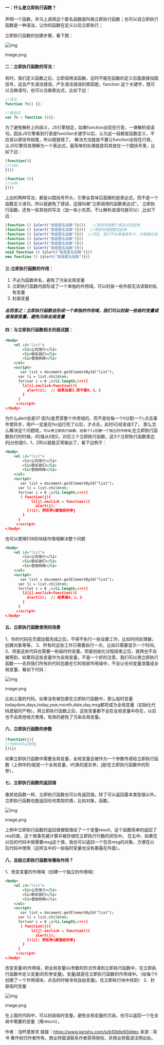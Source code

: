 #### 一：什么是立即执行函数？

声明一个函数，并马上调用这个匿名函数就叫做立即执行函数；也可以说立即执行函数是一种语法，让你的函数在定义以后立即执行；

立即执行函数的创建步骤，看下图：



![img](https:////upload-images.jianshu.io/upload_images/13387321-7294f4efaa2c53c7.png?imageMogr2/auto-orient/strip|imageView2/2/w/872/format/webp)

image.png

#### 二：立即执行函数的写法：

有时，我们定义函数之后，立即调用该函数，这时不能在函数的定义后面直接加圆括号，这会产生语法错误。产生语法错误的原因是，function 这个关键字，既可以当做语句，也可以当做表达式，比如下边：



```jsx
//语句
function fn() {};

//表达式
var fn = function (){};
```

为了避免解析上的歧义，JS引擎规定，如果function出现在行首，一律解析成语句。因此JS引擎看到行首是function关键字以后，认为这一段都是函数定义，不应该以原括号结尾，所以就报错了。
 解决方法就是不要让function出现在行首，让JS引擎将其理解为一个表达式，最简单的处理就是将其放在一个圆括号里，比如下边：



```jsx
(function(){
//code
}())

(function (){
//code
})()
```

上边的两种写法，都是以圆括号开头，引擎会意味后面跟的是表达式，而不是一个函数定义语句，所以就避免了错误，这就叫做"立即调用的函数表达式"。
 立即执行函数，还有一些其他的写法（加一些小东西，不让解析成语句就可以）,比如下边：



```jsx
(function () {alert("我是匿名函数")}())   //用括号把整个表达式包起来
(function () {alert("我是匿名函数")})()  //用括号把函数包起来
!function () {alert("我是匿名函数")}()  //求反，我们不在意值是多少，只想通过语法检查
+function () {alert("我是匿名函数")}() 
-function () {alert("我是匿名函数")}() 
~function () {alert("我是匿名函数")}() 
void function () {alert("我是匿名函数")}() 
new function () {alert("我是匿名函数")}() 
```

#### 三:立即执行函数的作用：

1. 不必为函数命名，避免了污染全局变量
2. 立即执行函数内部形成了一个单独的作用域，可以封装一些外部无法读取的私有变量
3. 封装变量

##### 总而言之：立即执行函数会形成一个单独的作用域，我们可以封装一些临时变量或者局部变量，避免污染全局变量

#### 四：与立即执行函数相关的面试题：



```xml
<body>
    <ul id="list">
        <li>公司简介</li>
        <li>联系我们</li>
        <li>营销网络</li>
    </ul>
    <script>
       var list = document.getElementById("list");
      var li = list.children;
      for(var i = 0 ;i<li.length;i++){
        li[i].onclick=function(){
          alert(i);  // 结果总是3.而不是0，1，2
        }
      }
     </script>  
</body>
```

为什么alert总是3? 因为i是贯穿整个作用域的，而不是给每一个li分配一个i,点击事件使异步，用户一定是在for运行完了以后，才点击，此时i已经变成3了。
 那么怎么解决这个问题呢，`可以用立即执行函数，给每个li创建一个独立的作用域`,在立即执行函数执行的时候，i的值从0到2，对应三个立即执行函数，这3个立即执行函数里边的j分别是0，1，2所以就能正常输出了，看下边例子：



```xml
<body>
    <ul id="list">
        <li>公司简介</li>
        <li>联系我们</li>
        <li>营销网络</li>
    </ul>
    <script>
       var list = document.getElementById("list");
      var li = list.children;
      for(var i = 0 ;i<li.length;i++){
       ( function(j){
            li[j].onclick = function(){
              alert(j);
          })(i); 把实参i赋值给形参j
        }
      }
     </script>  
</body>
```

也可以使用ES6的块级作用域解决整个问题



```xml
<body>
    <ul id="list">
        <li>公司简介</li>
        <li>联系我们</li>
        <li>营销网络</li>
    </ul>
    <script>
       var list = document.getElementById("list");
      var li = list.children;
      for(let i = 0 ;i<li.length;i++){
        li[i].onclick=function(){
          alert(i);  // 结果是0，1，2
        }
      }
     </script>  
</body>
```

#### 五、立即执行函数使用的场景

1、你的代码在页面加载完成之后，不得不执行一些设置工作，比如时间处理器，创建对象等等。
 2、所有的这些工作只需要执行一次，比如只需要显示一个时间。
 3、但是这些代码也需要一些临时的变量，但是初始化过程结束之后，就再也不会被用到，如果将这些变量作为全局变量，不是一个好的注意，我们可以用立即执行函数——去将我们所有的代码包裹在它的局部作用域中，不会让任何变量泄露成全局变量，看如下代码：



![img](https:////upload-images.jianshu.io/upload_images/13387321-e417bf5f7e974a64.png?imageMogr2/auto-orient/strip|imageView2/2/w/950/format/webp)

image.png

比如上面的代码，如果没有被包裹在立即执行函数中，那么临时变量todaydom,days,today,year,month,date,day,msg都将成为全局变量（初始化代码遗留的产物）。用立即执行函数之后，这些变量都不会在全局变量中存在，以后也不会其他地方使用，有效的避免了污染全局变量。

#### 六、立即执行函数的参数



```jsx
(function(j){
//代码中可以使用j
})(i)
```

如果立即执行函数中需要全局变量，全局变量会被作为一个参数传递给立即执行函数（上例中的i就是一个全局变量，i代表的是实参，j是i在立即执行函数中的形参）。

#### 七、立即执行函数的返回值

像其他函数一样，立即执行函数也可以有返回值。除了可以返回基本类型值以外，立即执行函数也能返回任何类型的值，比如对象，函数。



![img](https:////upload-images.jianshu.io/upload_images/13387321-124be02c95b2d5a6.png?imageMogr2/auto-orient/strip|imageView2/2/w/690/format/webp)

image.png



上例中立即执行函数的返回值被赋值给了一个变量result，这个函数简单的返回了res的值，这个值事先被计算并被存储在立即执行行数的闭包中。
 在五中，如果在以后的代码中我需要msg这个值，我也可以返回一个包含msg的对象，方便在以后代码中使用（这样五中的一些临时变量也没有暴露在外面）。

#### 八、总结立即执行函数有哪些作用？

1、改变变量的作用域（创建一个独立的作用域）



```xml
<body>
    <ul id="list">
        <li>公司简介</li>
        <li>联系我们</li>
        <li>营销网络</li>
    </ul>
    <script>
       var list = document.getElementById("list");
      var li = list.children;
      for(var i = 0 ;i<li.length;i++){
       ( function(j){
            li[j].onclick = function(){
              alert(j);
          })(i); 把实参i赋值给形参j
        }
      }
     </script>  
</body>
```

改变变量i的作用域，把全局变量i以参数的形式传递到立即执行函数中，在立即执行函数中定义变量i的形参变量j，变量j就是在立即执行函数的作用域中。（给每个li创建了一个作用域块，点击的时候寻找自由变量j，在立即执行块中找到）
 2、封装临时变量



![img](https:////upload-images.jianshu.io/upload_images/13387321-49d6adb5c12ca528.png?imageMogr2/auto-orient/strip|imageView2/2/w/950/format/webp)

image.png



在上面的代码中，可以封装临时变量，避免全局变量的污染。也可以返回一个在全局中需要的变量（用return）。



作者：泡杯感冒灵
链接：https://www.jianshu.com/p/b10b6e93ddec
来源：简书
著作权归作者所有。商业转载请联系作者获得授权，非商业转载请注明出处。